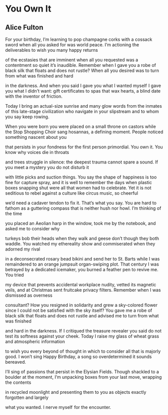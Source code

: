 # You Own It
## Alice Fulton
For your birthday, I’m learning to pop champagne corks
with a cossack sword when all you asked for was world peace.
I’m actioning the deliverables to wish you many happy returns

of the ecstasies that are imminent when all you requested
was a contentment so quiet it’s inaudible. Remember when
I gave you a robe of  black silk that floats and does not rustle?
When all you desired was to turn from what was finished and hard

in the darkness. And when you said I gave you what I wanted
myself  I gave you what I didn’t want: gift certificates to spas
that wax hearts, a blind date with the inventor of friction.

Today I bring an actual-size sunrise and many glow words
from the inmates of  this late-stage civilization who navigate
in your slipstream and to whom you say keep rowing.

When you were born you were placed on a small throne on castors
while the Stop Shopping Choir sang hosannas, a defining
moment. People noticed something nascent about you

that persists in your fondness for the first person primordial.
You own it. You know why voices die in throats

and trees struggle in silence: the deepest trauma cannot
spare a sound. If you meet a mystery you do not disturb it

with little picks and suction things. You say the shape
of  happiness is too fine for capture spray, and it is well
to remember the days when plastic boxes snapping shut were all
that women had to celebrate. Yet it is not seditious to rebel
against a culture like circus music, so cheerful

we’d need a cadaver tendon to fix it. That’s what
you say. You are hard to fathom as a guttering compass
that is neither hush nor howl. I’m thinking of  the time

you placed an Aeolian harp in the window, took me
by the notebook, and asked me to consider why

turkeys bob their heads when they walk and geese don’t
though they both waddle. You watched my ethereality show
and commiserated when they adorned my rival

in a deconsecrated rosary bead bikini and send her to St. Barts
while I was remaindered to an orange jumpsuit organ-swiping plot.
That century I was betrayed by a dedicated icemaker,
you burned a feather pen to revive me. You tried

my device that prevents accidental workplace nudity, vetted
its magnetic veils, and at Christmas sent fruitcake
privacy filters. Remember when I was dismissed as overness

consultant? How you resigned in solidarity and grew
a sky-colored flower since I could not be satisfied
with the sky itself? You gave me a robe of  black silk that floats
and does not rustle and advised me to turn from what was finished

and hard in the darkness. If  I critiqued the treasure revealer
you said do not test its softness against your cheek.
Today I raise my glass of wheat grass and atmospheric information

to wish you every beyond of  thought in which to consider
all that is majorly good. I won’t sing Happy Birthday,
a song so overdetermined it sounds bereaved.

I’ll sing of  passions that persist in the Elysian Fields.
Though shackled to a boulder at the moment, I’m unpacking
boxes from your last move, wrapping the contents

in recycled moonlight and presenting them to you
as objects exactly forgotten and largely

what you wanted. I nerve myself  for the encounter.